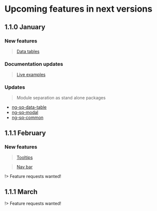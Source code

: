 # Upcoming features in next versions

## 1.1.0 January

### New features
> [Data tables](https://github.com/SQ-UI/ng-sq-ui/issues/12)

### Documentation updates
> [Live examples](https://github.com/SQ-UI/ng-sq-ui/issues/66)

### Updates
> Module separation as stand alone packages
+ [ng-sq-data-table](https://github.com/SQ-UI/ng-sq-ui/issues/12)
+ [ng-sq-modal](https://github.com/SQ-UI/ng-sq-ui/issues/60)
+ [ng-sq-common](https://github.com/SQ-UI/ng-sq-ui/issues/45)

## 1.1.1 February

### New features
> [Tooltips](https://github.com/SQ-UI/ng-sq-ui/issues/11)

> [Nav bar](https://github.com/SQ-UI/ng-sq-ui/issues/10)

!> Feature requests wanted!

## 1.1.1 March

!> Feature requests wanted!

